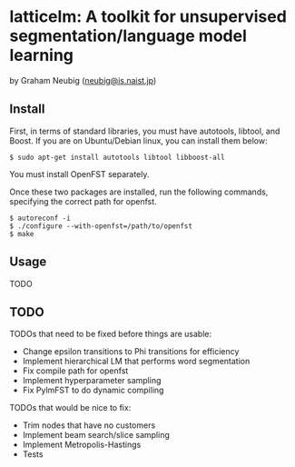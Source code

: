 latticelm: A toolkit for unsupervised segmentation/language model learning
==============================================================================
by Graham Neubig (neubig@is.naist.jp)

Install
-------

First, in terms of standard libraries, you must have autotools, libtool, and Boost. If
you are on Ubuntu/Debian linux, you can install them below:

    $ sudo apt-get install autotools libtool libboost-all

You must install OpenFST separately.

Once these two packages are installed, run the following commands, specifying the
correct path for openfst.

    $ autoreconf -i
    $ ./configure --with-openfst=/path/to/openfst
    $ make

Usage
-----

TODO

TODO
----

TODOs that need to be fixed before things are usable:

* Change epsilon transitions to Phi transitions for efficiency
* Implement hierarchical LM that performs word segmentation
* Fix compile path for openfst
* Implement hyperparameter sampling
* Fix PylmFST to do dynamic compiling

TODOs that would be nice to fix:

* Trim nodes that have no customers
* Implement beam search/slice sampling
* Implement Metropolis-Hastings
* Tests
